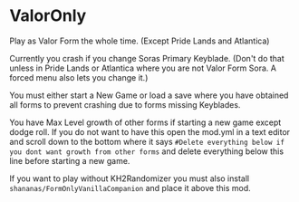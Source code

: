 # ValorOnly

Play as Valor Form the whole time. (Except Pride Lands and Atlantica)

Currently you crash if you change Soras Primary Keyblade. (Don't do that unless in Pride Lands or Atlantica where you are not Valor Form Sora. A forced menu also lets you change it.)

You must either start a New Game or load a save where you have obtained all forms to prevent crashing due to forms missing Keyblades.

You have Max Level growth of other forms if starting a new game except dodge roll. If you do not want to have this open the mod.yml in a text editor and scroll down to the bottom where it says `#Delete everything below if you dont want growth from other forms` and delete everything below this line before starting a new game.

If you want to play without KH2Randomizer you must also install `shananas/FormOnlyVanillaCompanion` and place it above this mod.
